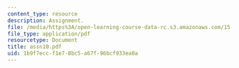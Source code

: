 ```yaml
---
content_type: resource
description: Assignment.
file: /media/https%3A/open-learning-course-data-rc.s3.amazonaws.com/15-988-system-dynamics-self-study-fall-1998-spring-1999/1b9f7eccf1e78bc5a67f96bcf933ea0a_assn10.pdf
file_type: application/pdf
resourcetype: Document
title: assn10.pdf
uid: 1b9f7ecc-f1e7-8bc5-a67f-96bcf933ea0a
---
```

